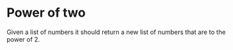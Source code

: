# Power of two

Given a list of numbers it should return a new list of numbers that are to the power of 2.
